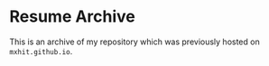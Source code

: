 # Resume Archive 

This is an archive of my repository which was previously hosted on `mxhit.github.io`.